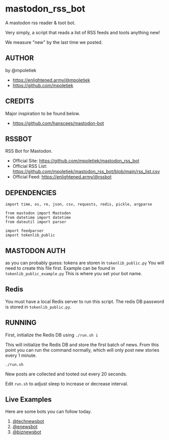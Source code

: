 # mastodon_rss_bot
A mastodon rss reader & toot bot.

Very simply, a script that reads a list of RSS feeds and toots anything new!

We measure "new" by the last time we posted.

## AUTHOR 
 by @mpoletiek
 - https://enlightened.army/@mpoletiek
 - https://github.com/mpoletiek

## CREDITS 
 Major inspiration to be found below.
 - https://github.com/hanscees/mastodon-bot

## RSSBOT
 RSS Bot for Mastodon.
 - Official Site: https://github.com/mpoletiek/mastodon_rss_bot
 - Official RSS List: https://github.com/mpoletiek/mastodon_rss_bot/blob/main/rss_list.csv
 - Official Feed: https://enlightened.army/@rssbot

## DEPENDENCIES
```
import time, os, re, json, csv, requests, redis, pickle, argparse

from mastodon import Mastodon
from datetime import datetime
from dateutil import parser

import feedparser
import tokenlib_public
```

## MASTODON AUTH
as you can probably guess:
tokens are storen in `tokenlib_public.py`
You will need to create	this file first. Example can be	found in `tokenlib_public_example.py`
This is	where you set your bot name.

## Redis
You must have a local Redis server to run this script. The redis DB password is stored in `tokenlib_public.py`. 

## RUNNING
First, initialize the Redis DB using
`./run.sh i`

This will initialize the Redis DB and store the first batch of news. From this point you can run the command normally, which will only post new stories every 1 minute.

`./run.sh`

New posts are collected and tooted out every 20 seconds.

Edit `run.sh` to adjust sleep to increase or decrease interval.


## Live Examples
Here are some bots you can follow today.
 1. [@technewsbot](https://enlightened.army/@technewsbot)
 2. [@enewsbot](https://enlightened.army/@enewsbot)
 3. [@biznewsbot](https://enlightened.army/@biznewsbot)

